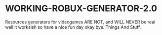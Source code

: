 # WORKING-ROBUX-GENERATOR-2.0
Resources generators for videogames ARE NOT, and WILL NEVER be real well it worksish so have a nice fun day okay bye.
Things And Stuff.
